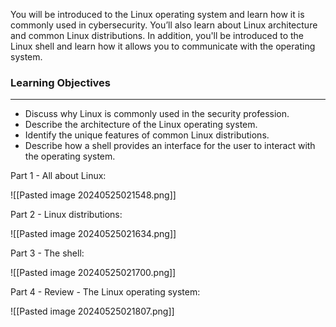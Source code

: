 You will be introduced to the Linux operating system and learn how it is commonly used in cybersecurity. You’ll also learn about Linux architecture and common Linux distributions. In addition, you'll be introduced to the Linux shell and learn how it allows you to communicate with the operating system.

### Learning Objectives

---

- Discuss why Linux is commonly used in the security profession.
- Describe the architecture of the Linux operating system.
- Identify the unique features of common Linux distributions.
- Describe how a shell provides an interface for the user to interact with the operating system.

Part 1 - All about Linux:

![[Pasted image 20240525021548.png]]

Part 2 - Linux distributions:

![[Pasted image 20240525021634.png]]

Part 3 - The shell:

![[Pasted image 20240525021700.png]]

Part 4 - Review - The Linux operating system:

![[Pasted image 20240525021807.png]]
